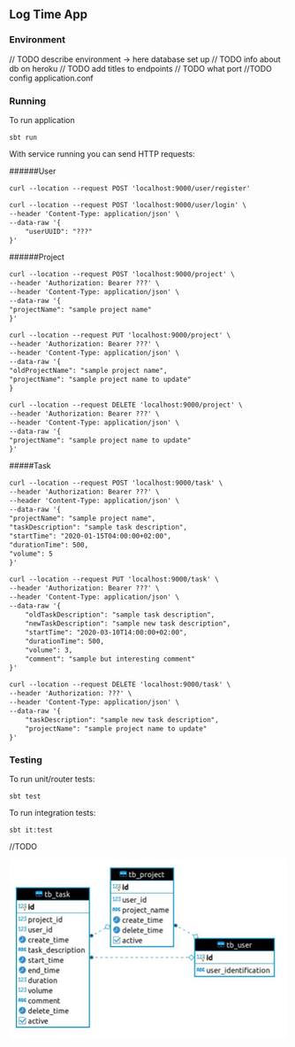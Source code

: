 ## Log Time App

### Environment

// TODO describe environment -> here database set up
// TODO info about db on heroku
// TODO add titles to endpoints
// TODO what port
//TODO config 
application.conf


### Running

To run application

```
sbt run
```

With service running you can send HTTP requests:

######User
```
curl --location --request POST 'localhost:9000/user/register'
```

```
curl --location --request POST 'localhost:9000/user/login' \
--header 'Content-Type: application/json' \
--data-raw '{
    "userUUID": "???"
}'
```

######Project
```
curl --location --request POST 'localhost:9000/project' \
--header 'Authorization: Bearer ???' \
--header 'Content-Type: application/json' \
--data-raw '{
"projectName": "sample project name"
}'
```

```
curl --location --request PUT 'localhost:9000/project' \
--header 'Authorization: Bearer ???' \
--header 'Content-Type: application/json' \
--data-raw '{
"oldProjectName": "sample project name",
"projectName": "sample project name to update"
}
```

```
curl --location --request DELETE 'localhost:9000/project' \
--header 'Authorization: Bearer ???' \
--header 'Content-Type: application/json' \
--data-raw '{
"projectName": "sample project name to update"
}'

```

#####Task

```
curl --location --request POST 'localhost:9000/task' \
--header 'Authorization: Bearer ???' \
--header 'Content-Type: application/json' \
--data-raw '{
"projectName": "sample project name",
"taskDescription": "sample task description",
"startTime": "2020-01-15T04:00:00+02:00",
"durationTime": 500,
"volume": 5
}'
```

```
curl --location --request PUT 'localhost:9000/task' \
--header 'Authorization: Bearer ???' \
--header 'Content-Type: application/json' \
--data-raw '{
	"oldTaskDescription": "sample task description",
    "newTaskDescription": "sample new task description",
    "startTime": "2020-03-10T14:00:00+02:00",
    "durationTime": 500,
    "volume": 3,
    "comment": "sample but interesting comment"
}'
```


```
curl --location --request DELETE 'localhost:9000/task' \
--header 'Authorization: ???' \
--header 'Content-Type: application/json' \
--data-raw '{
	"taskDescription": "sample new task description", 
	"projectName": "sample project name to update"
}'
```

### Testing

To run unit/router tests:

```
sbt test
```

To run integration tests:

```
sbt it:test
```

//TODO

![schema](dbSchema.jpg)